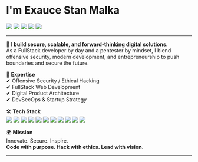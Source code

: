 # I'm Exauce Stan Malka

[![](https://img.shields.io/badge/-Security%20Engineer-0A0A0A?style=for-the-badge&logo=verizon&logoColor=white)](#)
[![](https://img.shields.io/badge/-Senior%20Pentester-111111?style=for-the-badge&logo=hackthebox&logoColor=white)](#)
[![](https://img.shields.io/badge/-FullStack%20Developer-202020?style=for-the-badge&logo=javascript&logoColor=F7DF1E)](#)
[![](https://img.shields.io/badge/-Digital%20Entrepreneur-2D2D2D?style=for-the-badge&logo=databricks&logoColor=white)](#)
[![](https://img.shields.io/badge/-CEO%20@%20Onemarket-333333?style=for-the-badge&logo=googleanalytics&logoColor=white)](#)

---

🔐 **I build secure, scalable, and forward-thinking digital solutions.**  
As a FullStack developer by day and a pentester by mindset, I blend offensive security, modern development, and entrepreneurship to push boundaries and secure the future.

🎯 **Expertise**  
✔ Offensive Security / Ethical Hacking  
✔ FullStack Web Development  
✔ Digital Product Architecture  
✔ DevSecOps & Startup Strategy

🛠️ **Tech Stack**  
[![](https://img.shields.io/badge/-HTML5-000?style=flat-square&logo=html5)](#)
[![](https://img.shields.io/badge/-CSS3-000?style=flat-square&logo=css3)](#)
[![](https://img.shields.io/badge/-PHP-000?style=flat-square&logo=php)](#)
[![](https://img.shields.io/badge/-TailwindCSS-000?style=flat-square&logo=tailwindcss)](#)
[![](https://img.shields.io/badge/-Figma-000?style=flat-square&logo=figma)](#)
[![](https://img.shields.io/badge/-JavaScript-000?style=flat-square&logo=javascript)](#)
[![](https://img.shields.io/badge/-Python-000?style=flat-square&logo=python)](#)
[![](https://img.shields.io/badge/-Node.js-000?style=flat-square&logo=nodedotjs)](#)
[![](https://img.shields.io/badge/-Docker-000?style=flat-square&logo=docker)](#)
[![](https://img.shields.io/badge/-Kali%20Linux-000?style=flat-square&logo=kalilinux)](#)
[![](https://img.shields.io/badge/-Burp%20Suite-000?style=flat-square&logo=protonvpn)](#)

🌍 **Mission**  
Innovate. Secure. Inspire.  
**Code with purpose. Hack with ethics. Lead with vision.**

---
